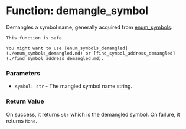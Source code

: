 # Function: demangle_symbol

Demangles a symbol name, generally acquired from [enum_symbols](./enum_symbols.md).

```admonish success title=""
This function is safe
```

```admonish info title="Note"
You might want to use [enum_symbols_demangled](./enum_symbols_demangled.md) or [find_symbol_address_demangled](./find_symbol_address_demangled.md).
```

### Parameters
- `symbol: str` - The mangled symbol name string.

### Return Value
On success, it returns `str` which is the demangled symbol. On failure, it returns `None`.
